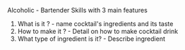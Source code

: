 Alcoholic - Bartender Skills with 3 main features
1. What is it ?  - name cocktail's ingredients and its taste
2. How to make it ? - Detail on how to make cocktail drink
3. What type of ingredient is it? - Describe ingredient 
